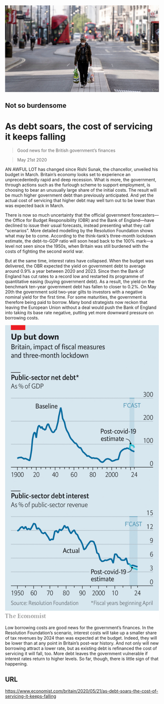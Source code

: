 ![](./images/20200523_BRP502.jpg)

## Not so burdensome

# As debt soars, the cost of servicing it keeps falling

> Good news for the British government’s finances

> May 21st 2020

AN AWFUL LOT has changed since Rishi Sunak, the chancellor, unveiled his budget in March. Britain’s economy looks set to experience an unprecedentedly rapid and deep recession. What is more, the government, through actions such as the furlough scheme to support employment, is choosing to bear an unusually large share of the initial costs. The result will be much higher government debt than previously anticipated. And yet the actual cost of servicing that higher debt may well turn out to be lower than was expected back in March.

There is now so much uncertainty that the official government forecasters—the Office for Budget Responsibility (OBR) and the Bank of England—have declined to issue their usual forecasts, instead presenting what they call “scenarios”. More detailed modelling by the Resolution Foundation shows what may be to come. According to the think-tank’s three-month lockdown estimate, the debt-to-GDP ratio will soon head back to the 100% mark—a level not seen since the 1950s, when Britain was still burdened with the costs of fighting the second world war.

But at the same time, interest rates have collapsed. When the budget was delivered, the OBR expected the yield on government debt to average around 0.9% a year between 2020 and 2023. Since then the Bank of England has cut rates to a record low and restarted its programme of quantitative easing (buying government debt). As a result, the yield on the benchmark ten-year government debt has fallen to closer to 0.2%. On May 20th the government sold two-year gilts to investors with a negative nominal yield for the first time. For some maturities, the government is therefore being paid to borrow. Many bond strategists now reckon that leaving the European Union without a deal would push the Bank of England into taking its base rate negative, putting yet more downward pressure on borrowing costs.



![](./images/20200523_BRC684.png)

Low borrowing costs are good news for the government’s finances. In the Resolution Foundation’s scenario, interest costs will take up a smaller share of tax revenues by 2024 than was expected at the budget. Indeed, they will be lower than at any point in Britain’s post-war history. And not only will new borrowing attract a lower rate, but as existing debt is refinanced the cost of servicing it will fall, too. More debt leaves the government vulnerable if interest rates return to higher levels. So far, though, there is little sign of that happening.

## URL

https://www.economist.com/britain/2020/05/21/as-debt-soars-the-cost-of-servicing-it-keeps-falling
